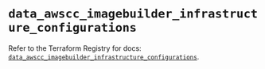 # `data_awscc_imagebuilder_infrastructure_configurations`

Refer to the Terraform Registry for docs: [`data_awscc_imagebuilder_infrastructure_configurations`](https://registry.terraform.io/providers/hashicorp/awscc/0.70.0/docs/data-sources/imagebuilder_infrastructure_configurations).
